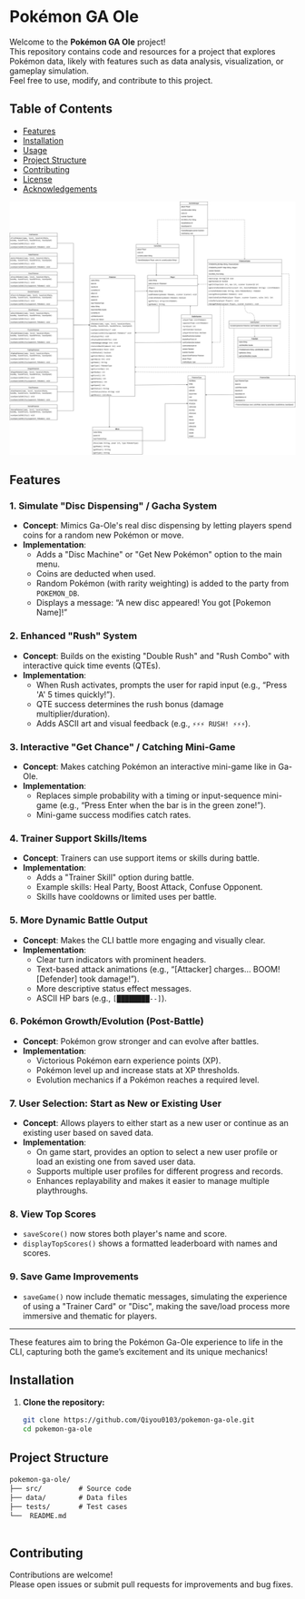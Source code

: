 # Pokémon GA Ole

Welcome to the **Pokémon GA Ole** project!  
This repository contains code and resources for a project that explores Pokémon data, likely with features such as data analysis, visualization, or gameplay simulation.  
Feel free to use, modify, and contribute to this project.

## Table of Contents

- [Features](#features)
- [Installation](#installation)
- [Usage](#usage)
- [Project Structure](#project-structure)
- [Contributing](#contributing)
- [License](#license)
- [Acknowledgements](#acknowledgements)


![uml diagram](UMLDiagramPokemonGaOle.png)

## Features

### 1. Simulate "Disc Dispensing" / Gacha System
- **Concept**: Mimics Ga-Ole's real disc dispensing by letting players spend coins for a random new Pokémon or move.
- **Implementation**:
  - Adds a "Disc Machine" or "Get New Pokémon" option to the main menu.
  - Coins are deducted when used.
  - Random Pokémon (with rarity weighting) is added to the party from `POKEMON_DB`.
  - Displays a message: “A new disc appeared! You got [Pokemon Name]!”

### 2. Enhanced "Rush" System
- **Concept**: Builds on the existing "Double Rush" and "Rush Combo" with interactive quick time events (QTEs).
- **Implementation**:
  - When Rush activates, prompts the user for rapid input (e.g., “Press 'A' 5 times quickly!”).
  - QTE success determines the rush bonus (damage multiplier/duration).
  - Adds ASCII art and visual feedback (e.g., `⚡⚡⚡ RUSH! ⚡⚡⚡`).

### 3. Interactive "Get Chance" / Catching Mini-Game
- **Concept**: Makes catching Pokémon an interactive mini-game like in Ga-Ole.
- **Implementation**:
  - Replaces simple probability with a timing or input-sequence mini-game (e.g., “Press Enter when the bar is in the green zone!”).
  - Mini-game success modifies catch rates.

### 4. Trainer Support Skills/Items
- **Concept**: Trainers can use support items or skills during battle.
- **Implementation**:
  - Adds a "Trainer Skill" option during battle.
  - Example skills: Heal Party, Boost Attack, Confuse Opponent.
  - Skills have cooldowns or limited uses per battle.

### 5. More Dynamic Battle Output
- **Concept**: Makes the CLI battle more engaging and visually clear.
- **Implementation**:
  - Clear turn indicators with prominent headers.
  - Text-based attack animations (e.g., “[Attacker] charges... BOOM! [Defender] took damage!”).
  - More descriptive status effect messages.
  - ASCII HP bars (e.g., `[████████--]`).

### 6. Pokémon Growth/Evolution (Post-Battle)
- **Concept**: Pokémon grow stronger and can evolve after battles.
- **Implementation**:
  - Victorious Pokémon earn experience points (XP).
  - Pokémon level up and increase stats at XP thresholds.
  - Evolution mechanics if a Pokémon reaches a required level.

### 7. User Selection: Start as New or Existing User
- **Concept**: Allows players to either start as a new user or continue as an existing user based on saved data.
- **Implementation**:
  - On game start, provides an option to select a new user profile or load an existing one from saved user data.
  - Supports multiple user profiles for different progress and records.
  - Enhances replayability and makes it easier to manage multiple playthroughs.

### 8. View Top Scores
- `saveScore()` now stores both player's name and score.
- `displayTopScores()` shows a formatted leaderboard with names and scores.

### 9. Save Game Improvements
- `saveGame()` now include thematic messages, simulating the experience of using a "Trainer Card" or "Disc", making the save/load process more immersive and thematic for players.

---

These features aim to bring the Pokémon Ga-Ole experience to life in the CLI, capturing both the game’s excitement and its unique mechanics!

## Installation

1. **Clone the repository:**
   ```bash
   git clone https://github.com/Qiyou0103/pokemon-ga-ole.git
   cd pokemon-ga-ole
   ```

## Project Structure

```
pokemon-ga-ole/
├── src/         # Source code
├── data/        # Data files
├── tests/       # Test cases
└──  README.md
      
```

## Contributing

Contributions are welcome!  
Please open issues or submit pull requests for improvements and bug fixes.

